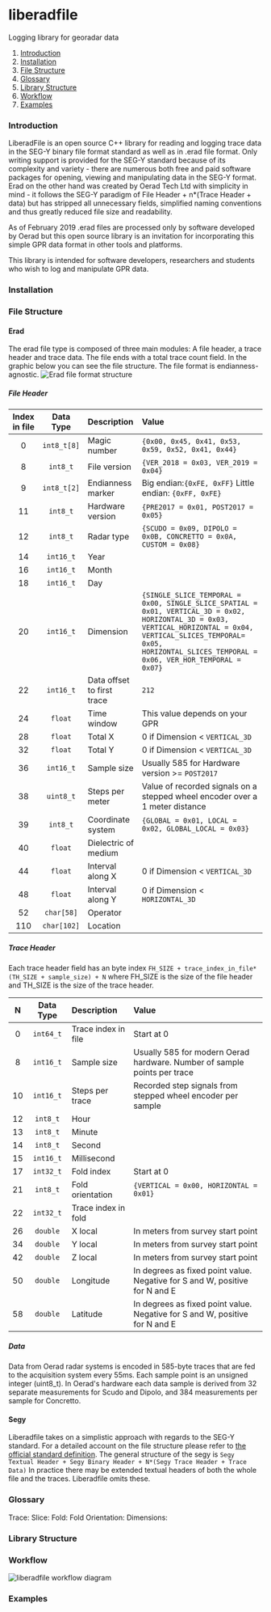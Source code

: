# liberadfile
Logging library for georadar data 

1.  [Introduction](#introduction)
2.  [Installation](#installation)
3.  [File Structure](#file-structure)
4.  [Glossary](#glossary)
5.  [Library Structure](#library-structure)
6.  [Workflow](#workflow)
7.  [Examples](#examples)

### Introduction
LiberadFile is an open source C++ library for reading and logging trace data in the SEG-Y binary file format standard as well as in .erad file format. Only writing support is provided for the SEG-Y standard because of its complexity and variety - there are numerous both free and paid software packages for opening, viewing and manipulating data in the SEG-Y format. Erad on the other hand was created by Oerad Tech Ltd with simplicity in mind - it follows the SEG-Y paradigm of File Header + n*(Trace Header + data) but has stripped all unnecessary fields, simplified naming conventions and thus greatly reduced file size and readability. 

As of February 2019 .erad files are processed only by software developed by Oerad but this open source library is an invitation for incorporating this simple GPR data format in other tools and platforms.

This library is intended for software developers, researchers and students who wish to log and manipulate GPR data.


### Installation


### File Structure

#### Erad
The erad file type is composed of three main modules: A file header, a trace header and trace data. The file ends with a total trace count field. In the graphic below you can see the file structure. The file format is endianness-agnostic.
![Erad file format structure](https://i.imgur.com/KTs4cgE.png)

##### File Header

|Index in file  | Data Type  | Description                        | Value
|    :---:      |     :---:  |:-----                              | :-------- 
|     0         |`int8_t[8]` | Magic number                       | `{0x00, 0x45, 0x41, 0x53, 0x59, 0x52, 0x41, 0x44}`
|     8         |`int8_t`    | File version                       | `{VER_2018 = 0x03, VER_2019 = 0x04}`
|     9         |`int8_t[2]` | Endianness marker                  | Big endian:`{0xFE, 0xFF}` Little endian: `{0xFF, 0xFE}`
|     11        |`int8_t`    | Hardware version                   | `{PRE2017 = 0x01, POST2017 = 0x05}`
|     12        |`int8_t`    | Radar type                         |`{SCUDO = 0x09, DIPOLO = 0x0B, CONCRETTO = 0x0A, CUSTOM = 0x08}`
|     14        |`int16_t`   | Year                               |
|     16        |`int16_t`   | Month                              |
|     18        |`int16_t`   | Day                                |
|     20        |`int16_t`   | Dimension                          |`{SINGLE_SLICE_TEMPORAL = 0x00, SINGLE_SLICE_SPATIAL = 0x01, VERTICAL_3D = 0x02, HORIZONTAL_3D = 0x03, VERTICAL_HORIZONTAL = 0x04, VERTICAL_SLICES_TEMPORAL= 0x05, HORIZONTAL_SLICES_TEMPORAL = 0x06, VER_HOR_TEMPORAL = 0x07}`
|     22        |`int16_t`   | Data offset to first trace         | `212`
|     24        |`float`     | Time window                        | This value depends on your GPR
|     28        |`float`     | Total X                            | 0 if Dimension < `VERTICAL_3D`
|     32        |`float`     | Total Y                            | 0 if Dimension < `VERTICAL_3D`
|     36        |`int16_t`   | Sample size                        | Usually 585 for Hardware version >= `POST2017`
|     38        |`uint8_t`   | Steps per meter                    | Value of recorded signals on a stepped wheel encoder over a 1 meter distance
|     39        |`int8_t`    | Coordinate system                  |`{GLOBAL = 0x01, LOCAL = 0x02, GLOBAL_LOCAL = 0x03}`
|     40        |`float`     | Dielectric of medium               | 
|     44        |`float`     | Interval along X                   | 0 if Dimension < `VERTICAL_3D` || Dimension == `HORIZONTAL_3D`
|     48        |`float`     | Interval along Y                   | 0 if Dimension < `HORIZONTAL_3D`
|     52        |`char[58]`  | Operator                           |
|     110       |`char[102]` | Location                           |


##### Trace Header
Each trace header field has an byte index `FH_SIZE + trace_index_in_file*(TH_SIZE + sample_size) + N` where FH_SIZE is the size of the file header and TH_SIZE is the size of the trace header.

| N             | Data Type  | Description                        | Value
|    :---:      |     :---:  |:-----                              | :-------- 
|     0         |`int64_t`   | Trace index in file                | Start at 0 
|     8         |`int16_t`   | Sample size                        | Usually 585 for modern Oerad hardware. Number of sample points per trace 
|     10        |`int16_t`   | Steps per trace                    | Recorded step signals from stepped wheel encoder per sample
|     12        |`int8_t`    | Hour                               |
|     13        |`int8_t`    | Minute                             |
|     14        |`int8_t`    | Second                             |
|     15        |`int16_t`   | Millisecond                        | 
|     17        |`int32_t`   | Fold index                         | Start at 0
|     21        |`int8_t`    | Fold orientation                   | `{VERTICAL = 0x00, HORIZONTAL = 0x01}`
|     22        |`int32_t`   | Trace index in fold                |
|     26        |`double`    | X local                            | In meters from survey start point
|     34        |`double`    | Y local                            | In meters from survey start point
|     42        |`double`    | Z local                            | In meters from survey start point
|     50        |`double`    | Longitude                          | In degrees as fixed point value. Negative for S and W, positive for N and E
|     58        |`double`    | Latitude                           | In degrees as fixed point value. Negative for S and W, positive for N and E

##### Data
Data from Oerad radar systems is encoded in 585-byte traces that are fed to the acquisition system every 55ms. Each sample point is an unsigned integer (uint8_t). In Oerad's hardware each data sample is derived from 32 separate measurements for Scudo and Dipolo, and 384 measurements per sample for Concretto. 

#### Segy
Liberadfile takes on a simplistic approach with regards to the SEG-Y standard. For a detailed account on the file structure please refer to [the official standard definition](https://seg.org/Portals/0/SEG/News%20and%20Resources/Technical%20Standards/seg_y_rev2_0-mar2017.pdf). The general structure of the segy is
    `Segy Textual Header + Segy Binary Header + N*(Segy Trace Header + Trace Data)`
In practice there may be extended textual headers of both the whole file and the traces. Liberadfile omits these.


### Glossary
Trace: 
Slice: 
Fold: 
Fold Orientation: 
Dimensions: 

### Library Structure


### Workflow
![liberadfile workflow diagram](https://i.imgur.com/YWUhj0G.png)


### Examples 
